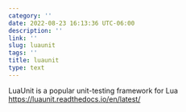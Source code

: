 ```yaml
---
category: ''
date: 2022-08-23 16:13:36 UTC-06:00
description: ''
link: ''
slug: luaunit
tags: ''
title: luaunit
type: text
---
```

LuaUnit is a popular unit-testing framework for Lua
https://luaunit.readthedocs.io/en/latest/
